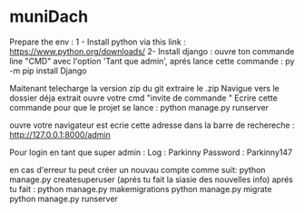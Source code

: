 # muniDach
Prepare the env : 
1 - Install python via this link : https://www.python.org/downloads/
2- Install django : ouvre ton commande line "CMD" avec l'option 'Tant que admin', aprés lance cette commande : py -m pip install Django

Maitenant telecharge la version zip du git
extraire le .zip 
Navigue vers le dossier déja extrait
ouvre votre cmd "invite de commande " 
Ecrire cette commande pour que le projet se lance : python manage.py runserver

ouvre votre navigateur est ecrie cette adresse dans la barre de rechereche : http://127.0.0.1:8000/admin

Pour login en tant que super admin : 
Log : Parkinny
Password : Parkinny147

en cas d'erreur tu peut créer un nouvau compte comme suit: 
python manage.py createsuperuser (aprés tu fait la siasie des nouvelles info)
aprés tu fait : python manage.py makemigrations
                python manage.py migrate
                python manage.py runserver
                


